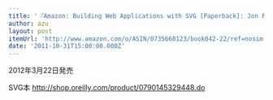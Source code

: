 ```yaml
---
title: '『Amazon: Building Web Applications with SVG [Paperback]: Jon Frost, David Dailey』'
author: azu
layout: post
itemUrl: 'http://www.amazon.com/o/ASIN/0735660123/book042-22/ref=nosim'
date: '2011-10-31T15:00:00.000Z'
---
```

2012年3月22日発売

SVG本 http://shop.oreilly.com/product/0790145329448.do
